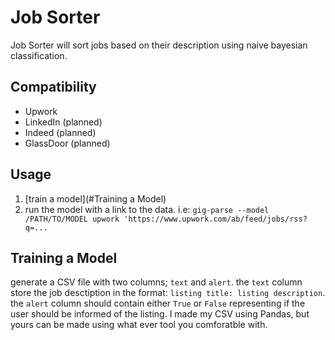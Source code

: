 # Job Sorter

Job Sorter will sort jobs based on their description using naive bayesian classification.

## Compatibility

- Upwork
- LinkedIn (planned)
- Indeed (planned)
- GlassDoor (planned)

## Usage

1. [train a model](#Training a Model)
2. run the model with a link to the data. i.e: `gig-parse --model /PATH/TO/MODEL upwork 'https://www.upwork.com/ab/feed/jobs/rss?q=...`

## Training a Model

generate a CSV file with two columns; `text` and `alert`. the `text` column store the job desctiption in the format: `listing title: listing description`. the `alert` column should contain either `True` or `False` representing if the user should be informed of the listing. I made my CSV using Pandas, but yours can be made using what ever tool you comforatble with.

